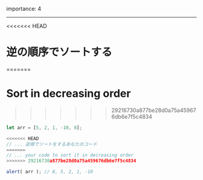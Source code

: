 importance: 4

---

<<<<<<< HEAD
# 逆の順序でソートする
=======
# Sort in decreasing order
>>>>>>> 29216730a877be28d0a75a459676db6e7f5c4834

```js
let arr = [5, 2, 1, -10, 8];

<<<<<<< HEAD
// ... 逆順でソートをするあなたのコード
=======
// ... your code to sort it in decreasing order
>>>>>>> 29216730a877be28d0a75a459676db6e7f5c4834

alert( arr ); // 8, 5, 2, 1, -10
```
